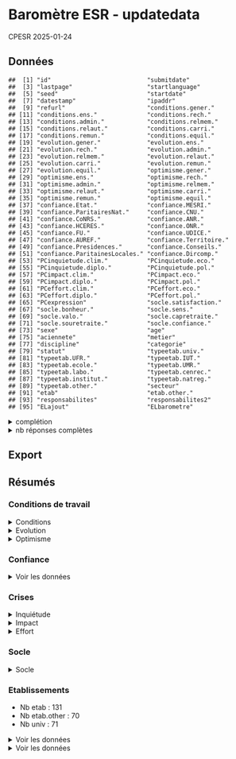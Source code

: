 Baromètre ESR - updatedata
================
CPESR
2025-01-24

## Données

    ##  [1] "id"                           "submitdate"                  
    ##  [3] "lastpage"                     "startlanguage"               
    ##  [5] "seed"                         "startdate"                   
    ##  [7] "datestamp"                    "ipaddr"                      
    ##  [9] "refurl"                       "conditions.gener."           
    ## [11] "conditions.ens."              "conditions.rech."            
    ## [13] "conditions.admin."            "conditions.relmem."          
    ## [15] "conditions.relaut."           "conditions.carri."           
    ## [17] "conditions.remun."            "conditions.equil."           
    ## [19] "evolution.gener."             "evolution.ens."              
    ## [21] "evolution.rech."              "evolution.admin."            
    ## [23] "evolution.relmem."            "evolution.relaut."           
    ## [25] "evolution.carri."             "evolution.remun."            
    ## [27] "evolution.equil."             "optimisme.gener."            
    ## [29] "optimisme.ens."               "optimisme.rech."             
    ## [31] "optimisme.admin."             "optimisme.relmem."           
    ## [33] "optimisme.relaut."            "optimisme.carri."            
    ## [35] "optimisme.remun."             "optimisme.equil."            
    ## [37] "confiance.Etat."              "confiance.MESRI."            
    ## [39] "confiance.ParitairesNat."     "confiance.CNU."              
    ## [41] "confiance.CoNRS."             "confiance.ANR."              
    ## [43] "confiance.HCERES."            "confiance.ONR."              
    ## [45] "confiance.FU."                "confiance.UDICE."            
    ## [47] "confiance.AUREF."             "confiance.Territoire."       
    ## [49] "confiance.Presidences."       "confiance.Conseils."         
    ## [51] "confiance.ParitainesLocales." "confiance.Dircomp."          
    ## [53] "PCinquietude.clim."           "PCinquietude.eco."           
    ## [55] "PCinquietude.diplo."          "PCinquietude.pol."           
    ## [57] "PCimpact.clim."               "PCimpact.eco."               
    ## [59] "PCimpact.diplo."              "PCimpact.pol."               
    ## [61] "PCeffort.clim."               "PCeffort.eco."               
    ## [63] "PCeffort.diplo."              "PCeffort.pol."               
    ## [65] "PCexpression"                 "socle.satisfaction."         
    ## [67] "socle.bonheur."               "socle.sens."                 
    ## [69] "socle.valo."                  "socle.capretraite."          
    ## [71] "socle.souretraite."           "socle.confiance."            
    ## [73] "sexe"                         "age"                         
    ## [75] "aciennete"                    "metier"                      
    ## [77] "discipline"                   "categorie"                   
    ## [79] "statut"                       "typeetab.univ."              
    ## [81] "typeetab.UFR."                "typeetab.IUT."               
    ## [83] "typeetab.ecole."              "typeetab.UMR."               
    ## [85] "typeetab.labo."               "typeetab.cenrec."            
    ## [87] "typeetab.institut."           "typeetab.natreg."            
    ## [89] "typeetab.other."              "secteur"                     
    ## [91] "etab"                         "etab.other."                 
    ## [93] "responsabilites"              "responsabilites2"            
    ## [95] "ELajout"                      "ELbarometre"

<details>
<summary>
complétion
</summary>

| colonne                      | Renseigné_FALSE | Renseigné_TRUE |
|:-----------------------------|----------------:|---------------:|
| datestamp                    |              NA |           2854 |
| ipaddr                       |              NA |           2854 |
| seed                         |              NA |           2854 |
| startdate                    |              NA |           2854 |
| startlanguage                |              NA |           2854 |
| typeetab.IUT.                |              NA |           2854 |
| typeetab.UFR.                |              NA |           2854 |
| typeetab.UMR.                |              NA |           2854 |
| typeetab.cenrec.             |              NA |           2854 |
| typeetab.ecole.              |              NA |           2854 |
| typeetab.institut.           |              NA |           2854 |
| typeetab.labo.               |              NA |           2854 |
| typeetab.natreg.             |              NA |           2854 |
| typeetab.univ.               |              NA |           2854 |
| lastpage                     |             549 |           2305 |
| conditions.gener.            |             619 |           2235 |
| conditions.equil.            |             629 |           2225 |
| conditions.remun.            |             635 |           2219 |
| conditions.relmem.           |             644 |           2210 |
| conditions.carri.            |             672 |           2182 |
| conditions.admin.            |             685 |           2169 |
| conditions.relaut.           |             708 |           2146 |
| evolution.gener.             |             801 |           2053 |
| evolution.equil.             |             810 |           2044 |
| evolution.remun.             |             816 |           2038 |
| evolution.relmem.            |             830 |           2024 |
| evolution.carri.             |             832 |           2022 |
| conditions.rech.             |             834 |           2020 |
| evolution.admin.             |             839 |           2015 |
| optimisme.gener.             |             861 |           1993 |
| evolution.relaut.            |             865 |           1989 |
| optimisme.equil.             |             877 |           1977 |
| optimisme.remun.             |             879 |           1975 |
| optimisme.admin.             |             886 |           1968 |
| optimisme.carri.             |             891 |           1963 |
| optimisme.relmem.            |             894 |           1960 |
| optimisme.relaut.            |             912 |           1942 |
| confiance.Etat.              |             920 |           1934 |
| confiance.MESRI.             |             926 |           1928 |
| confiance.Dircomp.           |             927 |           1927 |
| PCinquietude.eco.            |             938 |           1916 |
| PCinquietude.clim.           |             939 |           1915 |
| PCinquietude.pol.            |             940 |           1914 |
| PCinquietude.diplo.          |             948 |           1906 |
| PCimpact.clim.               |             951 |           1903 |
| confiance.Presidences.       |             951 |           1903 |
| PCimpact.pol.                |             953 |           1901 |
| PCimpact.eco.                |             954 |           1900 |
| evolution.rech.              |             958 |           1896 |
| socle.valo.                  |             961 |           1893 |
| socle.satisfaction.          |             965 |           1889 |
| socle.sens.                  |             965 |           1889 |
| PCimpact.diplo.              |             969 |           1885 |
| submitdate                   |             982 |           1872 |
| socle.capretraite.           |             984 |           1870 |
| metier                       |             985 |           1869 |
| socle.bonheur.               |             987 |           1867 |
| age                          |             991 |           1863 |
| socle.souretraite.           |             991 |           1863 |
| statut                       |             991 |           1863 |
| aciennete                    |             994 |           1860 |
| optimisme.rech.              |             994 |           1860 |
| secteur                      |             995 |           1859 |
| categorie                    |             997 |           1857 |
| discipline                   |             999 |           1855 |
| confiance.Conseils.          |            1000 |           1854 |
| socle.confiance.             |            1003 |           1851 |
| PCeffort.clim.               |            1004 |           1850 |
| confiance.HCERES.            |            1004 |           1850 |
| sexe                         |            1017 |           1837 |
| confiance.ANR.               |            1023 |           1831 |
| confiance.Territoire.        |            1023 |           1831 |
| responsabilites              |            1039 |           1815 |
| confiance.ParitainesLocales. |            1051 |           1803 |
| etab                         |            1054 |           1800 |
| confiance.ONR.               |            1055 |           1799 |
| confiance.ParitairesNat.     |            1056 |           1798 |
| confiance.CNU.               |            1092 |           1762 |
| confiance.CoNRS.             |            1108 |           1746 |
| confiance.FU.                |            1120 |           1734 |
| conditions.ens.              |            1127 |           1727 |
| confiance.UDICE.             |            1133 |           1721 |
| PCeffort.eco.                |            1149 |           1705 |
| optimisme.ens.               |            1149 |           1705 |
| confiance.AUREF.             |            1171 |           1683 |
| evolution.ens.               |            1182 |           1672 |
| PCeffort.pol.                |            1245 |           1609 |
| PCeffort.diplo.              |            1333 |           1521 |
| responsabilites2             |            2008 |            846 |
| ELajout                      |            2541 |            313 |
| ELbarometre                  |            2643 |            211 |
| PCexpression                 |            2690 |            164 |
| typeetab.other.              |            2765 |             89 |
| etab.other.                  |            2771 |             83 |
| refurl                       |            2801 |             53 |

</details>
<details>
<summary>
nb réponses complètes
</summary>

| submitdate_na | lastpage |   nb | nbsum |
|:--------------|---------:|-----:|------:|
| TRUE          |        0 |   49 |    49 |
| TRUE          |        1 |  166 |   215 |
| TRUE          |        2 |   71 |   286 |
| TRUE          |        3 |   52 |   338 |
| TRUE          |        4 |   29 |   367 |
| TRUE          |        5 |   24 |   391 |
| TRUE          |        6 |   33 |   424 |
| TRUE          |        7 |    9 |   433 |
| FALSE         |        8 | 1872 |  2305 |
| TRUE          |       NA |  549 |  2854 |

</details>

## Export

## Résumés

### Conditions de travail

<details>
<summary>
Conditions
</summary>

    ## Joining with `by = join_by(Question)`

| Question           | nb.réponses | Négatif | Neutre | Positif |      Score |
|:-------------------|------------:|:--------|:-------|:--------|-----------:|
| conditions.admin.  |        2166 | 67%     | 13%    | 20%     | -1.4662973 |
| conditions.carri.  |        2180 | 56%     | 14%    | 31%     | -1.0486239 |
| conditions.ens.    |        1726 | 40%     | 18%    | 43%     | -0.0110081 |
| conditions.equil.  |        2223 | 49%     | 13%    | 38%     | -0.4340981 |
| conditions.gener.  |        2235 | 35%     | 15%    | 50%     |  0.3114094 |
| conditions.rech.   |        2018 | 43%     | 14%    | 43%     | -0.1377602 |
| conditions.relaut. |        2144 | 24%     | 16%    | 60%     |  0.9090485 |
| conditions.relmem. |        2208 | 20%     | 13%    | 67%     |  1.3328804 |
| conditions.remun.  |        2216 | 55%     | 13%    | 32%     | -0.8506318 |

</details>
<details>
<summary>
Evolution
</summary>

    ## Joining with `by = join_by(Question)`

| Question          | nb.réponses | Négatif | Positif | NA  |      Score |
|:------------------|------------:|:--------|:--------|:----|-----------:|
| evolution.admin.  |        2014 | 79%     | 5%      | 16% | -2.2432969 |
| evolution.carri.  |        2021 | 60%     | 8%      | 32% | -1.4903513 |
| evolution.ens.    |        1670 | 63%     | 6%      | 31% | -1.4628743 |
| evolution.equil.  |        2043 | 48%     | 12%     | 39% | -1.0093000 |
| evolution.gener.  |        2051 | 68%     | 8%      | 25% | -1.5343735 |
| evolution.rech.   |        1894 | 69%     | 8%      | 23% | -1.5290391 |
| evolution.relaut. |        1988 | 31%     | 12%     | 56% | -0.4537223 |
| evolution.relmem. |        2023 | 30%     | 14%     | 56% | -0.3919921 |
| evolution.remun.  |        2037 | 57%     | 15%     | 28% | -1.2906235 |

</details>
<details>
<summary>
Optimisme
</summary>

    ## Joining with `by = join_by(Question)`

| Question          | nb.réponses | Négatif | Positif | NA  |      Score |
|:------------------|------------:|:--------|:--------|:----|-----------:|
| optimisme.admin.  |        1968 | 86%     | 4%      | 10% | -2.8053862 |
| optimisme.carri.  |        1963 | 75%     | 7%      | 18% | -2.3346918 |
| optimisme.ens.    |        1705 | 80%     | 6%      | 14% | -2.3806452 |
| optimisme.equil.  |        1977 | 52%     | 15%     | 34% | -1.2169954 |
| optimisme.gener.  |        1993 | 79%     | 7%      | 14% | -2.2493728 |
| optimisme.rech.   |        1860 | 81%     | 7%      | 12% | -2.4215054 |
| optimisme.relaut. |        1942 | 37%     | 18%     | 46% | -0.6271885 |
| optimisme.relmem. |        1960 | 35%     | 20%     | 45% | -0.5117347 |
| optimisme.remun.  |        1975 | 77%     | 7%      | 16% | -2.3807595 |

</details>

### Confiance

<details>
<summary>
Voir les données
</summary>

    ## Joining with `by = join_by(Question)`

| Question                     | nb.réponses | Négatif | Neutre | Positif | NCP |      Score |
|:-----------------------------|------------:|:--------|:-------|:--------|:----|-----------:|
| confiance.ANR.               |        1831 | 75%     | 11%    | 8%      | 6%  | -2.6521991 |
| confiance.AUREF.             |        1683 | 27%     | 5%     | 2%      | 66% | -3.1992945 |
| confiance.CNU.               |        1762 | 43%     | 15%    | 31%     | 12% | -0.7509653 |
| confiance.CoNRS.             |        1746 | 38%     | 13%    | 22%     | 26% | -1.0473602 |
| confiance.Conseils.          |        1854 | 52%     | 15%    | 24%     | 9%  | -1.2158019 |
| confiance.Dircomp.           |        1927 | 27%     | 11%    | 61%     | 1%  |  1.0828961 |
| confiance.Etat.              |        1934 | 89%     | 5%     | 3%      | 2%  | -3.5248677 |
| confiance.FU.                |        1734 | 48%     | 8%     | 5%      | 38% | -2.7660764 |
| confiance.HCERES.            |        1850 | 73%     | 11%    | 11%     | 5%  | -2.6442033 |
| confiance.MESRI.             |        1928 | 89%     | 5%     | 4%      | 2%  | -3.4220573 |
| confiance.ONR.               |        1799 | 53%     | 16%    | 21%     | 10% | -1.4385856 |
| confiance.ParitairesLocales. |        1803 | 35%     | 16%    | 32%     | 17% | -0.3844104 |
| confiance.ParitairesNat.     |        1798 | 46%     | 12%    | 13%     | 30% | -1.8156646 |
| confiance.Presidences.       |        1903 | 60%     | 13%    | 24%     | 3%  | -1.4964922 |
| confiance.Territoire.        |        1831 | 63%     | 14%    | 16%     | 7%  | -1.9546525 |
| confiance.UDICE.             |        1721 | 44%     | 7%     | 3%      | 47% | -3.3394995 |

</details>

### Crises

<details>
<summary>
Inquiétude
</summary>

    ## Joining with `by = join_by(Question)`

| Question            | nb.réponses | Négatif | Neutre | Positif |    Score |
|:--------------------|------------:|:--------|:-------|:--------|---------:|
| PCinquietude.clim.  |        1915 | 6%      | 5%     | 89%     | 3.501305 |
| PCinquietude.diplo. |        1906 | 13%     | 12%    | 74%     | 2.051417 |
| PCinquietude.eco.   |        1916 | 10%     | 8%     | 82%     | 2.416493 |
| PCinquietude.pol.   |        1914 | 7%      | 6%     | 86%     | 2.922675 |

</details>
<details>
<summary>
Impact
</summary>

    ## Joining with `by = join_by(Question)`

| Question        | nb.réponses | Négatif | Neutre | Positif |      Score |
|:----------------|------------:|:--------|:-------|:--------|-----------:|
| PCimpact.clim.  |        1903 | 23%     | 13%    | 64%     |  1.2858644 |
| PCimpact.diplo. |        1885 | 41%     | 18%    | 41%     | -0.1405836 |
| PCimpact.eco.   |        1900 | 9%      | 6%     | 85%     |  2.7173684 |
| PCimpact.pol.   |        1901 | 15%     | 9%     | 77%     |  2.2709100 |

</details>
<details>
<summary>
Effort
</summary>

    ## Joining with `by = join_by(Question)`

| Question        | nb.réponses | Négatif | Neutre | Positif |     Score |
|:----------------|------------:|:--------|:-------|:--------|----------:|
| PCeffort.clim.  |        1850 | 58%     | 15%    | 27%     | -1.277297 |
| PCeffort.diplo. |        1521 | 59%     | 27%    | 14%     | -1.837607 |
| PCeffort.eco.   |        1705 | 63%     | 22%    | 15%     | -1.770674 |
| PCeffort.pol.   |        1609 | 70%     | 21%    | 10%     | -2.321939 |

</details>

### Socle

<details>
<summary>
Socle
</summary>

    ## Joining with `by = join_by(Question)`

| Question            | nb.réponses | Négatif | Positif | NA  |      Score |
|:--------------------|------------:|:--------|:--------|:----|-----------:|
| socle.bonheur.      |        1867 | 9%      | 76%     | 15% |  1.8998393 |
| socle.capretraite.  |        1870 | 37%     | 49%     | 14% |  0.4438503 |
| socle.confiance.    |        1851 | 16%     | 56%     | 28% |  0.9378714 |
| socle.satisfaction. |        1889 | 23%     | 66%     | 12% |  1.0577025 |
| socle.sens.         |        1889 | 17%     | 75%     | 8%  |  1.8173637 |
| socle.souretraite.  |        1863 | 31%     | 54%     | 15% |  0.8480945 |
| socle.valo.         |        1893 | 59%     | 30%     | 11% | -1.0987850 |

</details>

### Etablissements

- Nb etab : 131
- Nb etab.other : 70
- Nb univ : 71

<details>
<summary>
Voir les données
</summary>

| etab | nb_reponses |
|:---|---:|
| NA | 440 |
| CNRS | 199 |
| Autre | 103 |
| Aix-Marseille Université | 70 |
| Université Grenoble Alpes | 59 |
| Université de Lorraine | 52 |
| Université Paris-Cité | 51 |
| Muséum national d’histoire naturelle | 50 |
| Université de Strasbourg | 49 |
| Université de Lille | 48 |
| Université Paris-Saclay | 48 |
| Sorbonne Université | 46 |
| Université Paris 1 - Panthéon Sorbonne | 42 |
| Université du Littoral Côte d’Opale | 41 |
| Inserm | 37 |
| Université Claude Bernard - Lyon 1 | 35 |
| Université de Rennes 1 | 32 |
| Nantes Université | 31 |
| Université Toulouse III - Paul Sabatier | 30 |
| IRD | 29 |
| Université de Montpellier | 28 |
| Université Toulouse - Jean Jaurès | 27 |
| Inrae | 25 |
| Université de Poitiers | 22 |
| Université de Franche-Comté | 22 |
| Université de Bordeaux | 21 |
| Université Paris sciences et lettres | 21 |
| Université de Caen Normandie | 21 |
| École des hautes études en sciences sociales | 20 |
| Université Gustave Eiffel | 19 |
| CEA | 19 |
| Université Paris Nanterre | 18 |
| Université Paris 8 - Vincennes - Saint-Denis | 18 |
| Université Sorbonne Paris Nord | 16 |
| Université de Rouen Normandie | 15 |
| MNHN | 14 |
| Université de Bourgogne | 14 |
| Université de Picardie Jules-Verne | 14 |
| Université Sorbonne Nouvelle - Paris 3 | 13 |
| Université Bordeaux Montaigne | 12 |
| Inria | 12 |
| Université de Tours | 12 |
| Sciences Po | 12 |
| Université Jean Monnet | 12 |
| CY Cergy Paris Université | 11 |
| Université de Bretagne Occidentale | 11 |
| Université Clermont Auvergne | 11 |
| Le Mans Université | 10 |
| Université de Limoges | 10 |
| Université de Versailles Saint-Quentin-en-Yvelines | 10 |
| Université Rennes 2 | 10 |
| Institut polytechnique de Paris | 9 |
| Université d’Angers | 9 |
| Ifremer | 9 |
| Université Le Havre Normandie | 9 |
| Université Lumière - Lyon 2 | 8 |
| Université de Reims Champagne-Ardenne | 8 |
| Conservatoire national des arts et métiers | 7 |
| Avignon Université | 7 |
| Institut national des langues et civilisations orientales | 7 |
| Université de technologie de Compiègne | 7 |
| École normale supérieure de Lyon | 7 |
| La Rochelle Université | 7 |
| Institut Mines-Télécom, au périmètre des écoles IMT Atlantique, Lille Douai, Albi, Alès, Mines Saint-Étienne et Institut Mines-Télécom Business school | 7 |
| Université Côte d’Azur | 7 |
| Cirad | 7 |
| Université Paris-Est Créteil | 5 |
| Toulouse INP | 5 |
| Institut national d’enseignement supérieur pour l’agriculture, l’alimentation et l’environnement | 5 |
| Université Jean Moulin - Lyon 3 | 5 |
| Université Savoie Mont Blanc | 5 |
| Université de Perpignan Via Domitia | 5 |
| Institut national universitaire Jean-François Champollion | 4 |
| Université Toulouse Capitole | 4 |
| Université Panthéon-Assas | 4 |
| Université de Pau et des Pays de l’Adour | 4 |
| Sciences Po Bordeaux | 4 |
| Université d’Orléans | 4 |
| Institut national des sciences appliquées de Toulouse | 4 |
| Université Paul-Valéry - Montpellier 3 | 3 |
| École nationale de l’aviation civile | 3 |
| Ined | 3 |
| Sciences Po Lyon | 3 |
| Collège de France | 3 |
| Université de Haute-Alsace | 2 |
| Université de Toulon | 2 |
| Centrale Marseille | 2 |
| Université d’Artois | 2 |
| Institut catholique de Paris | 2 |
| Université Bretagne Sud | 2 |
| Institut national des sciences appliquées de Lyon | 2 |
| Université Polytechnique Hauts-de-France | 2 |
| Université de technologie de Troyes | 2 |
| École normale supérieure de Rennes | 2 |
| Institut national des sciences appliquées de Rouen Normandie | 2 |
| Institut national des sciences appliquées Centre Val de Loire | 2 |
| Université de Nîmes | 2 |
| Université de technologie de Belfort-Montbéliard | 1 |
| Université de Guyane | 1 |
| Centrale Lyon | 1 |
| IRSN | 1 |
| Bordeaux INP | 1 |
| Agrosup Dijon | 1 |
| École supérieure d’ingénieurs des travaux de la construction de Caen | 1 |
| Université d’Évry-Val-d’Essonne | 1 |
| École française d’Extrême-Orient | 1 |
| Arts et Métiers Sciences et Technologies | 1 |
| Institut national supérieur de formation et de recherche pour l’éducation des jeunes handicapés et les enseignements adaptés | 1 |
| Sciences Po Rennes | 1 |
| École nationale des travaux publics de l’État | 1 |
| École nationale supérieure d’architecture de Normandie | 1 |
| ANR | 1 |
| Centre de formation des journalistes | 1 |
| École nationale d’ingénieurs de Brest | 1 |
| Université de la Nouvelle-Calédonie | 1 |
| Université de La Réunion | 1 |
| École nationale supérieure d’architecture de Toulouse | 1 |
| Université des Antilles | 1 |
| École française d’Athènes | 1 |
| École nationale supérieure d’ingénieurs de Caen | 1 |
| Centrale Lille Institut | 1 |
| École nationale supérieure Louis Lumière | 1 |
| École nationale supérieure de mécanique et d’aérotechnique de Poitiers | 1 |
| Institut national des sciences appliquées de Rennes | 1 |
| ESIEE Paris | 1 |
| Institut supérieur de l’aéronautique et de l’espace | 1 |
| École des hautes études en santé publique | 1 |
| Université de Corse Pasquale Paoli | 1 |
| Sciences Po Aix | 1 |
| Institut catholique de Lille | 1 |
| Y SCHOOLS | 1 |

</details>
<details>
<summary>
Voir les données
</summary>

| etab.other. | nb_reponses |
|:---|---:|
| NA | 2157 |
| cea | 3 |
| ne souhaite pas répondre | 3 |
| ifremer | 3 |
| espci | 3 |
| observatoire de paris | 2 |
| ens paris | 2 |
| université paris cité | 2 |
| institut de physique du globe de paris | 2 |
| institut pasteur | 2 |
| université paris-cité | 2 |
| université de strasbourg | 1 |
| université gustave eiffel | 1 |
| institut agro | 1 |
| toulouse inp | 1 |
| institut agro (masa) | 1 |
| \- | 1 |
| université de tours | 1 |
| réseau national des maisons des sciences de l’homme | 1 |
| lyon | 1 |
| institut superieur des beaux arts de besançon | 1 |
| onera | 1 |
| grenoble inp - uga | 1 |
| cirad (cetre international de la recherche en agronomie pour le développement | 1 |
| chuga | 1 |
| inspe de lorraine | 1 |
| inspe de paris | 1 |
| université d’angers (je ne comprends pas pourquoi elle ne figure pas dans cette liste) | 1 |
| université du havre | 1 |
| bordeaux | 1 |
| ehess | 1 |
| inrap (cotutelle en théorie) | 1 |
| sciences po saint-germain-en-laye | 1 |
| ulb | 1 |
| université libre de bruxelles | 1 |
| mines paris | 1 |
| ecole nationale supérieure d’architecture de nantes | 1 |
| grenoble inp | 1 |
| n.c | 1 |
| école normale supérieure de paris | 1 |
| iogs | 1 |
| mesr | 1 |
| ipgp | 1 |
| anrs mie | 1 |
| université paris dauphine | 1 |
| imt atlantique | 1 |
| institut national des sciences appliquées hauts-de-france | 1 |
| ifcs esquirol (hcl) | 1 |
| ensma | 1 |
| institut du cerveau | 1 |
| ensiie | 1 |
| agroparistech | 1 |
| université de tours | 1 |
| ecole supérieure de physique et de chimie industrielles de la ville de paris | 1 |
| ecole nationale supérieure d’architecture de lyon | 1 |
| cnrs | 1 |
| école nationale supérieure d’architecture de lyon | 1 |
| université sorbonne paris nord | 1 |
| inp grenoble | 1 |
| institut de recherche pour le développement | 1 |
| sans réponse | 1 |
| institut de physique et chimie des matériaux de strasbourg | 1 |
| ephe | 1 |
| ensta paris | 1 |
| inrae | 1 |
| centre national de la recherche scientifique | 1 |
| météo-france | 1 |
| iut paris rives de seine | 1 |
| ens ulm - psl | 1 |
| sciences po grenoble | 1 |

</details>
